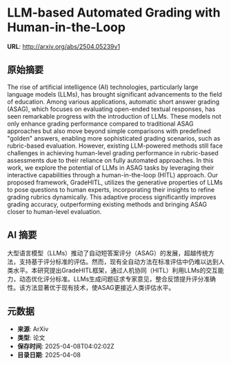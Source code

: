 # LLM-based Automated Grading with Human-in-the-Loop

**URL**: http://arxiv.org/abs/2504.05239v1

## 原始摘要

The rise of artificial intelligence (AI) technologies, particularly large
language models (LLMs), has brought significant advancements to the field of
education. Among various applications, automatic short answer grading (ASAG),
which focuses on evaluating open-ended textual responses, has seen remarkable
progress with the introduction of LLMs. These models not only enhance grading
performance compared to traditional ASAG approaches but also move beyond simple
comparisons with predefined "golden" answers, enabling more sophisticated
grading scenarios, such as rubric-based evaluation. However, existing
LLM-powered methods still face challenges in achieving human-level grading
performance in rubric-based assessments due to their reliance on fully
automated approaches. In this work, we explore the potential of LLMs in ASAG
tasks by leveraging their interactive capabilities through a human-in-the-loop
(HITL) approach. Our proposed framework, GradeHITL, utilizes the generative
properties of LLMs to pose questions to human experts, incorporating their
insights to refine grading rubrics dynamically. This adaptive process
significantly improves grading accuracy, outperforming existing methods and
bringing ASAG closer to human-level evaluation.


## AI 摘要

大型语言模型（LLMs）推动了自动短答案评分（ASAG）的发展，超越传统方法，支持基于评分标准的评估。然而，现有全自动方法在标准评估中仍难以达到人类水平。本研究提出GradeHITL框架，通过人机协同（HITL）利用LLMs的交互能力，动态优化评分标准。LLMs生成问题征求专家意见，整合反馈提升评分准确性。该方法显著优于现有技术，使ASAG更接近人类评估水平。

## 元数据

- **来源**: ArXiv
- **类型**: 论文
- **保存时间**: 2025-04-08T04:02:02Z
- **目录日期**: 2025-04-08
